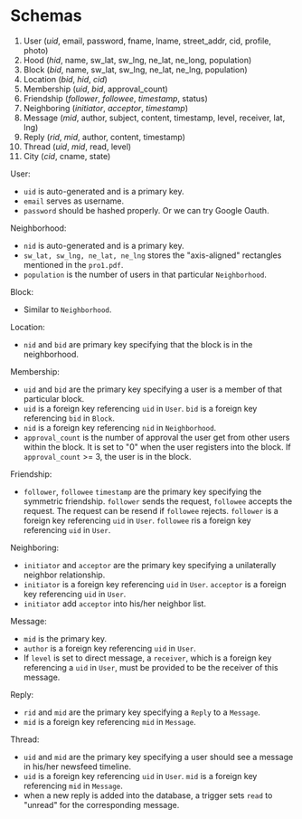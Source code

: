 # Schemas

1. User (*uid*, email, password, fname, lname, street_addr, cid, profile, photo)
2. Hood (*hid*, name, sw_lat, sw_lng, ne_lat, ne_long, population)
3. Block (*bid*, name, sw_lat, sw_lng, ne_lat, ne_lng, population)
4. Location (*bid*, *hid*, *cid*)
5. Membership (*uid*, *bid*, approval_count)
6. Friendship (*follower*, *followee*, *timestamp*, status)
7. Neighboring (*initiator*, *acceptor*, *timestamp*)
8. Message (*mid*, author, subject, content, timestamp, level, receiver, lat, lng)
9. Reply (*rid*, *mid*, author, content, timestamp)
10. Thread (*uid*, *mid*, read, level)
11. City (*cid*, cname, state)

User:

* `uid` is auto-generated and is a primary key.
* `email` serves as username.
* `password` should be hashed properly. Or we can try Google Oauth.

Neighborhood:

* `nid` is auto-generated and is a primary key.
* `sw_lat, sw_lng, ne_lat, ne_lng` stores the "axis-aligned" rectangles mentioned in the `pro1.pdf`.
* `population` is the number of users in that particular `Neighborhood`.

Block:

* Similar to `Neighborhood`.

Location:

* `nid` and `bid` are primary key specifying that the block is in the neighborhood.

Membership:

* `uid` and `bid` are the primary key specifying a user is a member of that particular block.
* `uid` is a foreign key referencing `uid` in `User`. `bid` is a foreign key referencing `bid` in `Block`.
* `nid` is a foreign key referencing `nid` in `Neighborhood`.
* `approval_count` is the number of approval the user get from other users within the block. It is set to "0" when the user registers into the block. If `approval_count` >= 3, the user is in the block.

Friendship:

* `follower`, `followee` `timestamp` are the primary key specifying the symmetric friendship. `follower` sends the request, `followee` accepts the request. The request can be resend if `followee` rejects.
`follower` is a foreign key referencing `uid` in `User`. `followee` ris a foreign key referencing `uid` in `User`.

Neighboring:

* `initiator` and `acceptor` are the primary key specifying a unilaterally neighbor relationship.
* `initiator` is a foreign key referencing `uid` in `User`. `acceptor` is a foreign key referencing `uid` in `User`.
* `initiator` add `acceptor` into his/her neighbor list.

Message:

* `mid` is the primary key.
* `author` is a foreign key referencing `uid` in `User`.
* If `level` is set to direct message, a `receiver`, which is a foreign key referencing a `uid` in `User`, must be provided to be the receiver of this message.

Reply:

* `rid` and `mid` are the primary key specifying a `Reply` to a `Message`.
* `mid` is a foreign key referencing `mid` in `Message`.

Thread:

* `uid` and `mid` are the primary key specifying a user should see a message in his/her newsfeed timeline.
* `uid` is a foreign key referencing `uid` in `User`. `mid` is a foreign key referencing `mid` in `Message`.
* when a new reply is added into the database, a trigger sets `read` to "unread" for the corresponding message.
